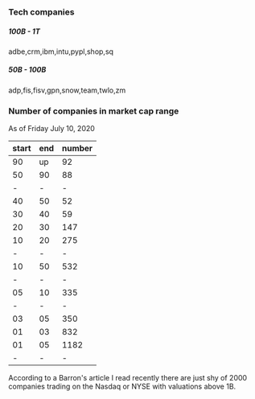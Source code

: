 
### Tech companies

##### 100B - 1T

adbe,crm,ibm,intu,pypl,shop,sq

##### 50B - 100B

adp,fis,fisv,gpn,snow,team,twlo,zm

### Number of companies in market cap range

As of Friday July 10, 2020

|start| end | number |
|-| - | - |
| 90 | up | 92 |
| 50 | 90 | 88 |
|-| - | - |
| 40 | 50 | 52 |
| 30 | 40 | 59 |
| 20 | 30 | 147 |
| 10 | 20 | 275 |
|-| - | - |
| 10 | 50 | 532 |
|-| - | - |
| 05 | 10 | 335 |
-| - | - |
| 03 | 05 | 350 |
| 01 | 03 | 832 |
| 01 | 05 | 1182 |
-| - | - |

According to a Barron's article I read recently there are just shy of 2000
companies trading on the Nasdaq or NYSE with valuations above 1B.
